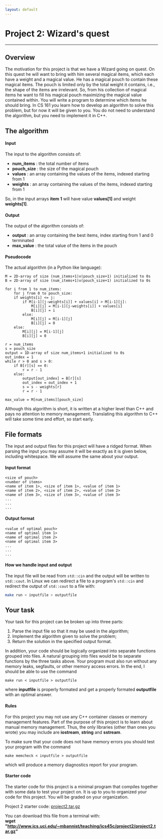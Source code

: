 ```yaml
---
layout: default
---
```

Project 2: Wizard's quest
=========================
-------------------------

Overview
--------
The motivation for this project is that we have a Wizard going on quest. On this quest he will want to bring with him several magical items, which each have a weight and a magical value. He has a magical pouch to contain these magical items. The pouch is limited only by the total weight it contains, i.e., the shape of the items are irrelevant. So, from his collection of magical items he want to fill his magical pouch maximizing the magical value contained within. You will write a program to determine which items he should bring. In CS 161 you learn how to develop an algorithm to solve this problem, but for now it will be given to you. You do not need to understand the algorithm, but you need to implement it in C++.


The algorithm
-------------

#### Input
The input to the algorithm consists of:

* __num_items__ : the total number of items
* __pouch_size__ : the size of the magical pouch
* __values__ : an array containing the values of the items, indexed starting from 1
* __weights__ : an array containing the values of the items, indexed starting from 1

So, in the input arrays __item 1__ will have value __values[1]__ and weight __weights[1]__.

#### Output
The output of the algorithm consists of:

* __output__ : an array containing the best items, index starting from 1 and 0 terminated
* __max_value__ : the total value of the items in the pouch

#### Pseudocode
The actual algorithm (in a Python like language):

    M = 2D-array of size (num_items+1)x(pouch_size+1) initialized to 0s
    B = 2D-array of size (num_items+1)x(pouch_size+1) initialized to 0s
    
    for i from 1 to num_items:
        for j from 0 to pouch_size:
        if weights[i] <= j:
            if M[i-1][j-weights[i]] + values[i] > M[i-1][j]:
                M[i][j] = M[i-1][j-weights[i]] + values[i]
                B[i][j] = i
            else:
                M[i][j] = M[i-1][j]
                B[i][j] = 0
        else:
            M[i][j] = M[i-1][j]
            B[i][j] = 0
    
    r = num_items
    s = pouch_size
    output = 1D-array of size num_items+1 initialized to 0s
    out_index = 1
    while r > 0 and s > 0:
        if B[r][s] == 0:
            r = r - 1
        else:
            output[out_index] = B[r][s]
            out_index = out_index + 1
            s = s - weights[r]
            r = r - 1

    max_value = M[num_items][pouch_size]

Although this algorithm is short, it is written at a higher level than C++ and pays no attention to memory management. Translating this algorithm to C++ will take some time and effort, so start early.


File formats
------------

The input and output files for this project will have a ridged format. When parsing the input you may assume it will be exactly as it is given below, including whitespace. We will assume the same about your output.

#### Input format

    <size of pouch>
    <number of items>
    <name of item 1>, <size of item 1>, <value of item 1>
    <name of item 2>, <size of item 2>, <value of item 2>
    <name of item 3>, <size of item 3>, <value of item 3>
    ...
    ...
    ...


#### Output format

    <value of optimal pouch>
    <name of optimal item 1>
    <name of optimal item 2>
    <name of optimal item 3>
    ...
    ...
    ...

#### How we handle input and output

The input file will be read from `std::cin` and the output will be written to `std::cout`. In Linux we can redirect a file to a program's `std::cin` and redirect the output of `std::cout` to a file with:

~~~~ bash
make run < inputfile > outputfile
~~~~

Your task
---------

Your task for this project can be broken up into three parts:

1. Parse the input file so that it may be used in the algorithm;  
2. Implement the algorithm given to solve the problem;  
3. Return the solution in the specified output format.

In addition, your code should be logically organized into separate functions grouped into files. A natural grouping into files would be to separate functions by the three tasks above. Your program must also run without any memory leaks, segfaults, or other memory access errors. In the end, I should be able to use the command

    make run < inputfile > outputfile

where __inputfile__ is properly formated and get a properly formated __outputfile__ with an optimal answer.

#### Rules
For this project you may not use any C++ container classes or memory management features. Part of the purpose of this project is to learn about manual memory management. Thus, the only libraries (other than ones you wrote) you may include are __iostream__, __string__ and __sstream__.

To make sure that your code does not have memory errors you should test your program with the command

    make memcheck < inputfile > outputfile

which will produce a memory diagnostics report for your program.

#### Starter code
The starter code for this project is a minimal program that compiles together with some data to test your project on. It is up to you to organized your code for this project. You will be graded on your organization.

Project 2 starter code: [project2.tar.gz](project2.tar.gz)

You can download this file from a terminal with:  
__wget "http://www.ics.uci.edu/~mbannist/teaching/ics45c/project2/project2.tar.gz"__
    

